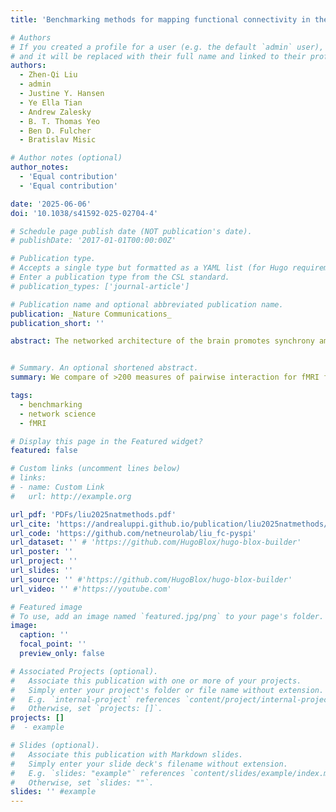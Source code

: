```yaml
---
title: 'Benchmarking methods for mapping functional connectivity in the brain'

# Authors
# If you created a profile for a user (e.g. the default `admin` user), write the username (folder name) here
# and it will be replaced with their full name and linked to their profile.
authors:
  - Zhen-Qi Liu
  - admin
  - Justine Y. Hansen
  - Ye Ella Tian
  - Andrew Zalesky
  - B. T. Thomas Yeo
  - Ben D. Fulcher
  - Bratislav Misic

# Author notes (optional)
author_notes:
  - 'Equal contribution'
  - 'Equal contribution'

date: '2025-06-06'
doi: '10.1038/s41592-025-02704-4'

# Schedule page publish date (NOT publication's date).
# publishDate: '2017-01-01T00:00:00Z'

# Publication type.
# Accepts a single type but formatted as a YAML list (for Hugo requirements).
# Enter a publication type from the CSL standard.
# publication_types: ['journal-article']

# Publication name and optional abbreviated publication name.
publication: _Nature Communications_
publication_short: ''

abstract: The networked architecture of the brain promotes synchrony among neuronal populations. These communication patterns can be mapped using functional imaging, yielding functional connectivity (FC) networks. While most studies use Pearson’s correlations by default, numerous pairwise interaction statistics exist in the scientific literature. How does the organization of the FC matrix vary with the choice of pairwise statistic? Here we use a library of 239 pairwise statistics to benchmark canonical features of FC networks, including hub mapping, weight–distance trade-offs, structure–function coupling, correspondence with other neurophysiological networks, individual fingerprinting and brain–behavior prediction. We find substantial quantitative and qualitative variation across FC methods. Measures such as covariance, precision and distance display multiple desirable properties, including correspondence with structural connectivity and the capacity to differentiate individuals and predict individual differences in behavior. Our report highlights how FC mapping can be optimized by tailoring pairwise statistics to specific neurophysiological mechanisms and research questions.


# Summary. An optional shortened abstract.
summary: We compare of >200 measures of pairwise interaction for fMRI functional connectivity.

tags:
  - benchmarking
  - network science
  - fMRI

# Display this page in the Featured widget?
featured: false

# Custom links (uncomment lines below)
# links:
# - name: Custom Link
#   url: http://example.org

url_pdf: 'PDFs/liu2025natmethods.pdf'
url_cite: 'https://andrealuppi.github.io/publication/liu2025natmethods/cite.bib'
url_code: 'https://github.com/netneurolab/liu_fc-pyspi'
url_dataset: '' # 'https://github.com/HugoBlox/hugo-blox-builder'
url_poster: ''
url_project: ''
url_slides: ''
url_source: '' #'https://github.com/HugoBlox/hugo-blox-builder'
url_video: '' #'https://youtube.com'

# Featured image
# To use, add an image named `featured.jpg/png` to your page's folder.
image:
  caption: ''
  focal_point: ''
  preview_only: false

# Associated Projects (optional).
#   Associate this publication with one or more of your projects.
#   Simply enter your project's folder or file name without extension.
#   E.g. `internal-project` references `content/project/internal-project/index.md`.
#   Otherwise, set `projects: []`.
projects: []
#  - example

# Slides (optional).
#   Associate this publication with Markdown slides.
#   Simply enter your slide deck's filename without extension.
#   E.g. `slides: "example"` references `content/slides/example/index.md`.
#   Otherwise, set `slides: ""`.
slides: '' #example
---
```


<!-- {{% callout note %}}
Click the _Cite_ button above to demo the feature to enable visitors to import publication metadata into their reference management software.
{{% /callout %}}

{{% callout note %}}
Create your slides in Markdown - click the _Slides_ button to check out the example.
{{% /callout %}}

Add the publication's **full text** or **supplementary notes** here. You can use rich formatting such as including [code, math, and images](https://docs.hugoblox.com/content/writing-markdown-latex/). -->
